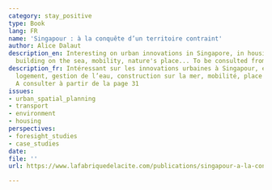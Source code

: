 ```yaml
---
category: stay_positive
type: Book
lang: FR
name: 'Singapour : à la conquête d’un territoire contraint'
author: Alice Dalaut
description_en: Interesting on urban innovations in Singapore, in housing, water management,
  building on the sea, mobility, nature's place... To be consulted from page 31
description_fr: Intéressant sur les innovations urbaines à Singapour, en matière de
  logement, gestion de l’eau, construction sur la mer, mobilité, place de la nature...
  A consulter à partir de la page 31
issues:
- urban_spatial_planning
- transport
- environment
- housing
perspectives:
- foresight_studies
- case_studies
date: 
file: ''
url: https://www.lafabriquedelacite.com/publications/singapour-a-la-conquete-dun-territoire-contraint/

---
```

